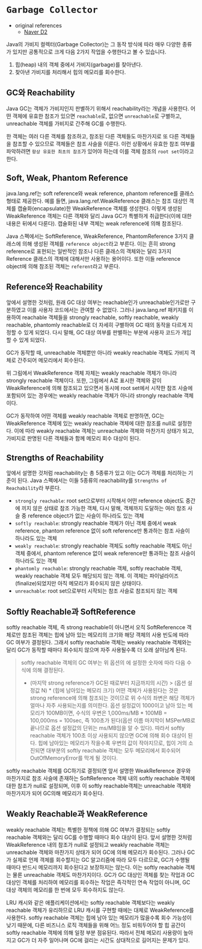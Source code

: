 # `Garbage Collector`
- original references
  - [Naver D2](http://d2.naver.com/helloworld/329631)

Java의 가비지 컬렉터(Garbage Collector)는 그 동작 방식에 따라 매우 다양한 종류가 있지만 공통적으로 크게 다음 2가지 작업을 수행한다고 볼 수 있습니다.
1. 힙(heap) 내의 객체 중에서 가비지(garbage)를 찾아낸다.
1. 찾아낸 가비지를 처리해서 힙의 메모리를 회수한다.

## GC와 Reachability
Java GC는 객체가 가비지인지 판별하기 위해서 reachability라는 개념을 사용한다. 어떤 객체에 유효한 참조가 있으면 `reachable`로, 없으면 `unreachable`로 구별하고, unreachable 객체를 가비지로 간주해 GC를 수행한다.

한 객체는 여러 다른 객체를 참조하고, 참조된 다른 객체들도 마찬가지로 또 다른 객체들을 참조할 수 있으므로 객체들은 참조 사슬을 이룬다. 이런 상황에서 유효한 참조 여부를 파악하려면 `항상 유효한 최초의 참조`가 있어야 하는데 이를 객체 참조의 `root set`이라고 한다.

## Soft, Weak, Phantom Reference
java.lang.ref는 soft reference와 weak reference, phantom reference를 클래스 형태로 제공한다. 예를 들면, java.lang.ref.WeakReference 클래스는 참조 대상인 객체를 캡슐화(encapsulate)한 WeakReference 객체를 생성한다. 이렇게 생성된 WeakReference 객체는 다른 객체와 달리 Java GC가 특별하게 취급한다(이에 대한 내용은 뒤에서 다룬다). 캡슐화된 내부 객체는 weak reference에 의해 참조된다.

Java 스펙에서는 SoftReference, WeakReference, PhantomReference 3가지 클래스에 의해 생성된 객체를 `reference object`라고 부른다. 이는 흔히 strong reference로 표현되는 일반적인 참조나 다른 클래스의 객체와는 달리 3가지 Reference 클래스의 객체에 대해서만 사용하는 용어이다. 또한 이들 reference object에 의해 참조된 객체는 `referent`라고 부른다.

## Reference와 Reachability
앞에서 설명한 것처럼, 원래 GC 대상 여부는 reachable인가 unreachable인가로만 구분하였고 이를 사용자 코드에서는 관여할 수 없었다. 그러나 java.lang.ref 패키지를 이용하여 reachable 객체들을 strongly reachable, softly reachable, weakly reachable, phantomly reachable로 더 자세히 구별하여 GC 때의 동작을 다르게 지정할 수 있게 되었다. 다시 말해, GC 대상 여부를 판별하는 부분에 사용자 코드가 개입할 수 있게 되었다.

GC가 동작할 때, unreachable 객체뿐만 아니라 weakly reachable 객체도 가비지 객체로 간주되어 메모리에서 회수된다.

위 그림에서 WeakReference 객체 자체는 weakly reachable 객체가 아니라 strongly reachable 객체이다. 또한, 그림에서 A로 표시한 객체와 같이 WeakReference에 의해 참조되고 있으면서 동시에 root set에서 시작한 참조 사슬에 포함되어 있는 경우에는 weakly reachable 객체가 아니라 strongly reachable 객체이다.

GC가 동작하여 어떤 객체를 weakly reachable 객체로 판명하면, GC는 WeakReference 객체에 있는 weakly reachable 객체에 대한 참조를 null로 설정한다. 이에 따라 weakly reachable 객체는 unreachable 객체와 마찬가지 상태가 되고, 가비지로 판명된 다른 객체들과 함께 메모리 회수 대상이 된다.

## Strengths of Reachability
앞에서 설명한 것처럼 reachability는 총 5종류가 있고 이는 GC가 객체를 처리하는 기준이 된다. Java 스펙에서는 이들 5종류의 reachability를 `Strengths of Reachability`라 부른다. 

- `strongly reachable`: root set으로부터 시작해서 어떤 reference object도 중간에 끼지 않은 상태로 참조 가능한 객체, 다시 말해, 객체까지 도달하는 여러 참조 사슬 중 reference object가 없는 사슬이 하나라도 있는 객체
- `softly reachable`: strongly reachable 객체가 아닌 객체 중에서 weak reference, phantom reference 없이 soft reference만 통과하는 참조 사슬이 하나라도 있는 객체
- `weakly reachable`: strongly reachable 객체도 softly reachable 객체도 아닌 객체 중에서, phantom reference 없이 weak reference만 통과하는 참조 사슬이 하나라도 있는 객체
- `phantomly reachable`: strongly reachable 객체, softly reachable 객체, weakly reachable 객체 모두 해당되지 않는 객체. 이 객체는 파이널라이즈(finalize)되었지만 아직 메모리가 회수되지 않은 상태이다.
- `unreachable`: root set으로부터 시작되는 참조 사슬로 참조되지 않는 객체

## Softly Reachable과 SoftReference
softly reachable 객체, 즉 strong reachable이 아니면서 오직 SoftReferencce 객체로만 참조된 객체는 힙에 남아 있는 메모리의 크기와 해당 객체의 사용 빈도에 따라 GC 여부가 결정된다.
그래서 softly reachable 객체는 weakly reachable 객체와는 달리 GC가 동작할 때마다 회수되지 않으며 자주 사용될수록 더 오래 살아남게 된다.
> softly reachable 객체의 GC 여부는 위 옵션의 에 설정한 숫자에 따라 다음 수식에 의해 결정된다.
> - (마지막 strong reference가 GC된 때로부터 지금까지의 시간) > (옵션 설정값 N) * (힙에 남아있는 메모리 크기)
어떤 객체가 사용된다는 것은 strong reference에 의해 참조되는 것이므로 위 수식의 좌변은 해당 객체가 얼마나 자주 사용되는지를 의미한다. 옵션 설정값이 1000이고 남아 있는 메모리가 100MB이면, 수식의 우변은 1,000ms/MB * 100MB = 100,000ms = 100sec, 즉 100초가 된다(옵션 이름 마지막이 MSPerMB로 끝나므로 옵션 설정값의 단위는 ms/MB임을 알 수 있다). 따라서 softly reachable 객체가 100초 이상 사용되지 않으면 GC에 의해 회수 대상이 된다. 힙에 남아있는 메모리가 작을수록 우변의 값이 작아지므로, 힙이 거의 소진되면 대부분의 softly reachable 객체는 모두 메모리에서 회수되어 OutOfMemoryError를 막게 될 것이다.

softly reachable 객체를 GC하기로 결정되면 앞서 설명한 WeakReference 경우와 마찬가지로 참조 사슬에 존재하는 SoftReference 객체 내의 softly reachable 객체에 대한 참조가 null로 설정되며, 이후 이 softly reachable객체는 unreachable 객체와 마찬가지가 되어 GC의해 메모리가 회수된다.

## Weakly Reachable과 WeakReference
weakly reachable 객체는 특별한 정책에 의해 GC 여부가 결정되는 softly reachable 객체와는 달리 GC를 수행할 때마다 회수 대상이 된다. 
앞서 설명한 것처럼 WeakReference 내의 참조가 null로 설정되고 weakly reachable 객체는 unreachable 객체와 마찬가지 상태가 되어 GC에 의해 메모리가 회수된다. 
그러나 GC가 실제로 언제 객체를 회수할지는 GC 알고리즘에 따라 모두 다르므로, GC가 수행될 때마다 반드시 메모리까지 회수된다고 보장하지는 않는다. 
이는 softly reachable 객체는 물론 unreachable 객체도 마찬가지이다. GC가 GC 대상인 객체를 찾는 작업과 GC 대상인 객체를 처리하여 메모리를 회수하는 작업은 즉각적인 연속 작업이 아니며, GC 대상 객체의 메모리를 한 번에 모두 회수하지도 않는다.

LRU 캐시와 같은 애플리케이션에서는 softly reachable 객체보다는 weakly reachable 객체가 유리하므로 LRU 캐시를 구현할 때에는 대체로 WeakReference를 사용한다. 
softly reachable 객체는 힙에 남아 있는 메모리가 많을수록 회수 가능성이 낮기 때문에, 다른 비즈니스 로직 객체들을 위해 어느 정도 비워두어야 할 힙 공간이 softly reachable 객체에 의해 일정 부분 점유된다. 
따라서 전체 메모리 사용량이 높아지고 GC가 더 자주 일어나며 GC에 걸리는 시간도 상대적으로 길어지는 문제가 있다.